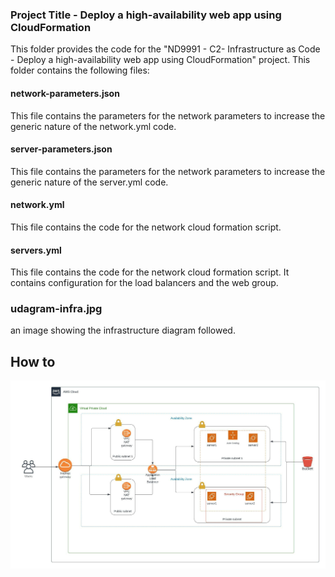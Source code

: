 ### Project Title - Deploy a high-availability web app using CloudFormation
This folder provides the code for the "ND9991 - C2- Infrastructure as Code - Deploy a high-availability web app using CloudFormation" project. This folder contains the following files:




#### network-parameters.json
This file contains the parameters for the network parameters to increase the generic nature of the network.yml code.

#### server-parameters.json
This file contains the parameters for the network parameters to increase the generic nature of the server.yml code.

#### network.yml
This file contains the code for the network cloud formation script.

#### servers.yml
This file contains the code for the network cloud formation script. It contains configuration for the load balancers and the web group.

### udagram-infra.jpg
  an image showing the infrastructure diagram followed.

## How to 

![Infrastructure diagram](udagram-infra.jpeg)